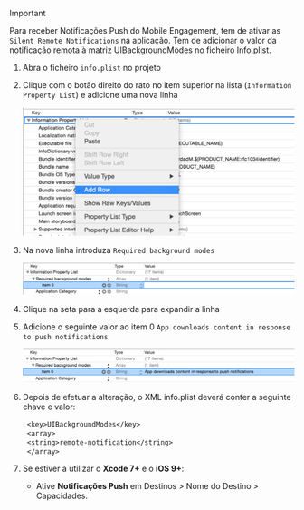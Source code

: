 > [!IMPORTANT]
> Para receber Notificações Push do Mobile Engagement, tem de ativar as `Silent Remote Notifications` na aplicação. Tem de adicionar o valor da notificação remota à matriz UIBackgroundModes no ficheiro Info.plist.
> 
> 

1. Abra o ficheiro `info.plist` no projeto
2. Clique com o botão direito do rato no item superior na lista (`Information Property List`) e adicione uma nova linha
   
    ![](./media/mobile-engagement-ios-silent-push/xcode-plist-add-silent-push1.png)
3. Na nova linha introduza `Required background modes`
   
    ![](./media/mobile-engagement-ios-silent-push/xcode-plist-add-silent-push2.png)
4. Clique na seta para a esquerda para expandir a linha
5. Adicione o seguinte valor ao item 0 `App downloads content in response to push notifications`
   
    ![](./media/mobile-engagement-ios-silent-push/xcode-plist-add-silent-push3.png)
6. Depois de efetuar a alteração, o XML info.plist deverá conter a seguinte chave e valor:
   
        <key>UIBackgroundModes</key>
        <array>
        <string>remote-notification</string>
        </array>
7. Se estiver a utilizar o **Xcode 7+** e o **iOS 9+**:
   
   * Ative **Notificações Push** em Destinos > Nome do Destino > Capacidades.



<!--HONumber=Nov16_HO2-->


